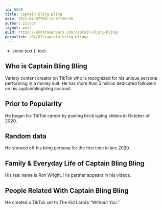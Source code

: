 ```yaml
---
id: 8868
title: Captain Bling Bling
date: 2021-04-07T06:12:37+00:00
author: victor
layout: post
guid: https://ukdataservers.com/captain-bling-bling/
permalink: /04/07/captain-bling-bling/
---
```


* some text
{: toc}


## Who is Captain Bling Bling



Variety content creator on TikTok who is recognized for his unique persona performing in a money suit. He has more than 5 million dedicated followers on his captainblingbling account.

                
                
                
## Prior to Popularity



He began his TikTok career by posting brick laying videos in October of 2020. 

                
                
                
## Random data



He showed off his bling persona for the first time in late 2020. 

                
                
                
## Family & Everyday Life of Captain Bling Bling



His real name is Ron Wright. His partner appears in his videos.

                
                
                
## People Related With Captain Bling Bling



He created a TikTok set to The Kid Laroi&#8217;s &#8220;Without You.&#8221; 

                
              
            
          
          
          